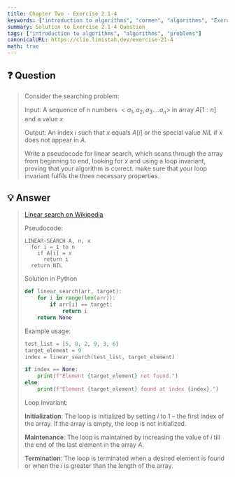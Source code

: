 ```yaml
---
title: Chapter Two - Exercise 2.1-4
keywords: ["introduction to algorithms", "cormen", "algorithms", "Exercise 2.1-4"]
summary: Solution to Exercise 2.1-4 Question
tags: ["introduction to algorithms", "algorithms", "problems"]
canonicalURL: https://clio.limistah.dev/exercise-21-4
math: true
---
```


## ❓ Question
> Consider the searching problem:
>
> Input: A sequence of n numbers $<a_1, a_2, a_3….a_n>$ in array $A[1:n]$ and a value $x$
>
> Output: An index $i$ such that $x$ equals $A[i]$ or the special value $NIL$ if $x$ does not appear in $A$. 
> 
> Write a pseudocode for linear search, which scans through the array from beginning to end, looking for $x$ and using a loop invariant, proving that your algorithm is correct. make sure that your loop invariant fulfils the three necessary properties.

## 💡 Answer

<blockquote>

[Linear search on Wikipedia](https://en.wikipedia.org/wiki/Linear_search)

Pseudocode:
```text
LINEAR-SEARCH A, n, x
  for i = 1 to n
    if A[i] = x
      return i
  return NIL
```

Solution in Python

```python
def linear_search(arr, target):
    for i in range(len(arr)):
        if arr[i] == target:
            return i
    return None
```

Example usage:

```python
test_list = [5, 8, 2, 9, 3, 6]
target_element = 9
index = linear_search(test_list, target_element)

if index == None:
    print(f"Element {target_element} not found.")
else:
    print(f"Element {target_element} found at index {index}.")
```

Loop Invariant:

**Initialization**: The loop is initialized by setting $i$ to 1  – the first index of the array. If the array is empty, the loop is not initialized.

**Maintenance**: The loop is maintained  by increasing the value of $i$ till the end of the last element in the array $A$.

**Termination**: The loop is terminated when a desired element is found or when the $i$ is greater than the length of the array.

</blockquote>